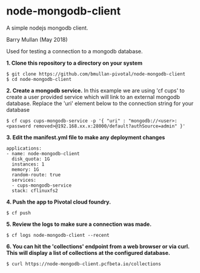 # node-mongodb-client
A simple nodejs mongodb client.

Barry Mullan (May 2018)

Used for testing a connection to a mongodb database. 

**1. Clone this repository to a directory on your system**

```
$ git clone https://github.com/bmullan-pivotal/node-mongodb-client
$ cd node-mongodb-client
```

**2. Create a mongodb service.** In this example we are using 'cf cups' to create a user provided service which will link to an external mongodb database. Replace the 'uri' element below to the connection string for your database

```
$ cf cups cups-mongodb-service -p '{ "uri" : "mongodb://<user>:<password removed>@192.168.xx.x:28000/default?authSource=admin" }'
```

**3. Edit the manifest.yml file to make any deployment changes**

```
applications:
- name: node-mongodb-client
  disk_quota: 1G
  instances: 1
  memory: 1G
  random-route: true
  services:
  - cups-mongodb-service
  stack: cflinuxfs2
```

**4. Push the app to Pivotal cloud foundry.**

```
$ cf push
```

**5. Review the logs to make sure a connection was made.**

```
$ cf logs node-mongodb-client --recent
```

**6. You can hit the 'collections' endpoint from a web browser or via curl. This will display a list of collections at the configured database.**

```
$ curl https://node-mongodb-client.pcfbeta.io/collections
```


